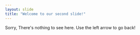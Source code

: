 ```yaml
---
layout: slide
title: "Welcome to our second slide!"
---
```

Sorry, There's nothing to see here.
Use the left arrow to go back!
